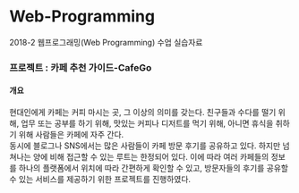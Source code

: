 # Web-Programming
2018-2 웹프로그래밍(Web Programming) 수업 실습자료
  
### 프로젝트 : 카페 추천 가이드-CafeGo  
#### 개요  
현대인에게 카페는 커피 마시는 곳, 그 이상의 의미를 갖는다. 친구들과 수다를 떨기 위해, 업무 또는 공부를 하기 위해, 맛있는 커피나 디저트를 먹기 위해, 아니면 휴식을 취하기 위해 사람들은 카페에 자주 간다.  
동시에 블로그나 SNS에서는 많은 사람들이 카페 방문 후기를 공유하고 있다. 하지만 넘쳐나는 양에 비해 접근할 수 있는 루트는 한정되어 있다. 이에 따라 여러 카페들의 정보를 하나의 플랫폼에서 위치에 따라 간편하게 확인할 수 있고, 방문자들의 후기를 공유할 수 있는 서비스를 제공하기 위한 프로젝트를 진행하였다. 
